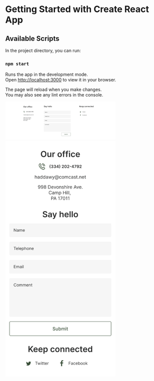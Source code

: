 # Getting Started with Create React App

## Available Scripts

In the project directory, you can run:

### `npm start`

Runs the app in the development mode.\
Open [http://localhost:3000](http://localhost:3000) to view it in your browser.

The page will reload when you make changes.\
You may also see any lint errors in the console.

<img src="./src/assets/footer1/mobile=false.png" width="350" title="hover text">
<img src="./src/assets/footer1/mobile=true.png" width="350" title="hover text">
